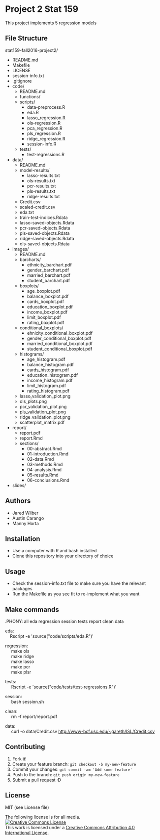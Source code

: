 # Project 2 Stat 159

This project implements 5 regression models 

## File Structure  

stat159-fall2016-project2/  
+   README.md  
+   Makefile  
+   LICENSE  
+   session-info.txt  
+   .gitignore  
+   code/  
	+ README.md  
	+ functions/  
	+ scripts/  
		+ data-preprocess.R  	
		+ eda.R	  
		+ lasso_regression.R  	
		+ ols-regression.R	  
		+ pca_regression.R	  
		+ pls_regression.R	  
		+ ridge_regression.R	  
		+ session-info.R  
	+ tests/  
		+ test-regressions.R
+   data/  
	+ README.md  
	+ model-results/    
		+ lasso-results.txt  
		+ ols-results.txt  
		+ pcr-results.txt  
		+ pls-results.txt  
		+ ridge-results.txt  
	+ Credit.csv  
	+ scaled-credit.csv  
	+ eda.txt  
	+ train-test-indices.Rdata  
	+ lasso-saved-objects.Rdata  
	+ pcr-saved-objects.Rdata  
	+ pls-saved-objects.Rdata  
	+ ridge-saved-objects.Rdata  
	+ ols-saved-objects.Rdata   
+   images/  
	+ README.md  
	+ barcharts/
		+ ethnicity_barchart.pdf
		+ gender_barchart.pdf
		+ married_barchart.pdf
		+ student_barchart.pdf
	+ boxplots/ 
		+ age_boxplot.pdf
		+ balance_boxplot.pdf
		+ cards_boxplot.pdf
		+ education_boxplot.pdf
		+ income_boxplot.pdf
		+ limit_boxplot.pdf
		+ rating_boxplot.pdf
	+ conditional_boxplots/  
		+ ehnicity_conditional_boxplot.pdf
		+ gender_conditional_boxplot.pdf
		+ married_conditional_boxplot.pdf
		+ student_conditional_boxplot.pdf
	+ histograms/  
		+ age_histogram.pdf
		+ balance_histogram.pdf
		+ cards_histogram.pdf
		+ education_histogram.pdf
		+ income_histogram.pdf
		+ limit_histogram.pdf
		+ rating_histogram.pdf
	+ lasso_validation_plot.png  
	+ ols_plots.png  
	+ pcr_validation_plot.png  
	+ pls_validation_plot.png  
	+ ridge_validation_plot.png  
	+ scatterplot_matrix.pdf  
+   report/  
	+ report.pdf  
	+ report.Rmd  
	+ sections/  
		+ 00-abstract.Rmd  
		+ 01-introduction.Rmd  
		+ 02-data.Rmd  
		+ 03-methods.Rmd  
		+ 04-analysis.Rmd  
		+ 05-results.Rmd  
		+ 06-conclusions.Rmd  
   + slides/  

## Authors  

* Jared Wilber
* Austin Carango
* Manny Horta

## Installation

* Use a computer with R and bash installed
* Clone this repository into your directory of choice


## Usage

* Check the session-info.txt file to make sure you have the relevant packages
* Run the Makefile as you see fit to re-implement what you want

## Make commands  
 
.PHONY: all eda regression session tests report clean data   

eda:  
&nbsp;&nbsp;&nbsp;&nbsp;Rscript -e 'source("code/scripts/eda.R")'    

regression:  
&nbsp;&nbsp;&nbsp;&nbsp;	make ols  
&nbsp;&nbsp;&nbsp;&nbsp;	make ridge  
&nbsp;&nbsp;&nbsp;&nbsp;	make lasso  
&nbsp;&nbsp;&nbsp;&nbsp;	make pcr  
&nbsp;&nbsp;&nbsp;&nbsp;	make plsr  

tests:  
&nbsp;&nbsp;&nbsp;&nbsp;	Rscript -e 'source("code/tests/test-regressions.R")'  

session:   
&nbsp;&nbsp;&nbsp;&nbsp;	bash session.sh  
	

clean:  
&nbsp;&nbsp;&nbsp;&nbsp;	rm -f report/report.pdf  
	
data:  
&nbsp;&nbsp;&nbsp;&nbsp;	curl -o data/Credit.csv http://www-bcf.usc.edu/~gareth/ISL/Credit.csv  
	 
## Contributing

1. Fork it!
2. Create your feature branch: `git checkout -b my-new-feature`
3. Commit your changes: `git commit -am 'Add some feature'`
4. Push to the branch: `git push origin my-new-feature`
5. Submit a pull request :D


## License

MIT (see License file)

The following license is for all media.   
<a rel="license" href="http://creativecommons.org/licenses/by/4.0/"><img alt="Creative Commons License" style="border-width:0" src="https://i.creativecommons.org/l/by/4.0/88x31.png" /></a><br />This work is licensed under a <a rel="license" href="http://creativecommons.org/licenses/by/4.0/">Creative Commons Attribution 4.0 International License</a>.  
  

